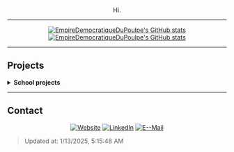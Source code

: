 <div align="center">

<p>Hi.</p>
<hr>
<p><a href="https://github.com/EmpireDemocratiqueDuPoulpe#gh-light-mode-only"><img alt="EmpireDemocratiqueDuPoulpe's GitHub stats" src="https://github-readme-stats.vercel.app/api?username=EmpireDemocratiqueDuPoulpe&amp;show_icons=true&amp;locale=en&amp;number_format=short&amp;show=prs_merged,prs_merged_percentage&amp;hide_rank=true&amp;theme=buefy#gh-light-mode-only"></a>
<a href="https://github.com/EmpireDemocratiqueDuPoulpe#gh-dark-mode-only"><img alt="EmpireDemocratiqueDuPoulpe's GitHub stats" src="https://github-readme-stats.vercel.app/api?username=EmpireDemocratiqueDuPoulpe&amp;show_icons=true&amp;locale=en&amp;number_format=short&amp;show=prs_merged,prs_merged_percentage&amp;hide_rank=true&amp;theme=material-palenight#gh-dark-mode-only"></a></p>
</div>

<hr>
<h2>Projects</h2>
<details>

<summary><b>School projects</b></summary>
<br>
Here's the list of the projects I have done during my studies.
<ul>
<li>
<b><a rel="noopener noreferrer" href="https://github.com/EmpireDemocratiqueDuPoulpe/SupRailroad">
SupRailroad
[1 ⭐ / 0 🍴]
</a>
_&gt;</b> SupRailroad is a PoC of a solution designed to be used by all of the transportation company's customers. This solution is based on blockchain technology.
</li><li>
<b><a rel="noopener noreferrer" href="https://github.com/EmpireDemocratiqueDuPoulpe/synthesis-API">
synthesis-API
[1 ⭐ / 0 🍴]
</a>
_&gt;</b> Synthesis is a website for academic institutions and their students. Students, teachers and academic management can interact on this application.
</li><li>
<b><a rel="noopener noreferrer" href="https://github.com/EmpireDemocratiqueDuPoulpe/synthesis">
synthesis
[1 ⭐ / 0 🍴]
</a>
_&gt;</b> Synthesis is a website for academic institutions and their students. Students, teachers and academic management can interact on this application.
</li><li>
<b><a rel="noopener noreferrer" href="https://github.com/EmpireDemocratiqueDuPoulpe/AtmosWeather">
AtmosWeather
[0 ⭐ / 0 🍴]
</a>
_&gt;</b> AtmosWeather is a website built with React.js that can display daily or weekly meteorological data about a city.
</li><li>
<b><a rel="noopener noreferrer" href="https://github.com/Thundervolted/GoodFork-API">
GoodFork-API
[0 ⭐ / 0 🍴]
</a>
_&gt;</b> The Good Fork is an imaginary restaurant (although the name has been used before) that wants to make its management easier. The owner can then use this interface to manage his staff, the available tables, the menus and the stock.
</li><li>
<b><a rel="noopener noreferrer" href="https://github.com/EmpireDemocratiqueDuPoulpe/AtmosWeatherAPI">
AtmosWeatherAPI
[0 ⭐ / 0 🍴]
</a>
_&gt;</b> AtmosWeather API serve as a server for the website AtmosWeather.
</li><li>
<b><a rel="noopener noreferrer" href="https://github.com/EmpireDemocratiqueDuPoulpe/GoodFork-iOS">
GoodFork-iOS
[0 ⭐ / 0 🍴]
</a>
_&gt;</b> The Good Fork is an imaginary restaurant (although the name has been used before) that wants to make its management easier. The owner can then use this interface to manage his staff, the available tables, the menus and the stock.
</li><li>
<b><a rel="noopener noreferrer" href="https://github.com/EmpireDemocratiqueDuPoulpe/Covid-Tracker">
Covid-Tracker
[0 ⭐ / 0 🍴]
</a>
_&gt;</b> Covid Tracker allows you to track the progress of the pandemic globally or by country. The statistics are regularly updated and come from the API api.covid19api.com.
</li><li>
<b><a rel="noopener noreferrer" href="https://github.com/EmpireDemocratiqueDuPoulpe/Quarks-Struggle">
Quarks-Struggle
[0 ⭐ / 0 🍴]
</a>
_&gt;</b> Quarks Struggle is a game made in approximately three weeks using Unity 2019.3.13f1.
</li><li>
<b><a rel="noopener noreferrer" href="https://github.com/EmpireDemocratiqueDuPoulpe/GoodFork-Web">
GoodFork-Web
[0 ⭐ / 0 🍴]
</a>
_&gt;</b> The Good Fork is an imaginary restaurant (although the name has been used before) that wants to make its management easier. The owner can then use this interface to manage his staff, the available tables, the menus and the stock.
</li><li>
<b><a rel="noopener noreferrer" href="https://github.com/EmpireDemocratiqueDuPoulpe/Melodie">
Melodie
[0 ⭐ / 0 🍴]
</a>
_&gt;</b> Melodie is a web site where a logged-in user can create playlists and add musics to them using a file or a link. The songs are played by the Wavesurfer API, so JavaScript is required.
</li><li>
<b><a rel="noopener noreferrer" href="https://github.com/EmpireDemocratiqueDuPoulpe/Instabus">
Instabus
[0 ⭐ / 0 🍴]
</a>
_&gt;</b> Instabus is an Android application created using Kotlin for a school project. It’s a social network like Instagram where users can search for bus stations in Barcelona and take pictures of them. Taken pictures can be seen by all users.
</li><li>
<b><a rel="noopener noreferrer" href="https://github.com/EmpireDemocratiqueDuPoulpe/Instabus-Web-Service">
Instabus-Web-Service
[0 ⭐ / 0 🍴]
</a>
_&gt;</b> This is the Instabus web service. It's necessary to run the application.
</li><li>
<b><a rel="noopener noreferrer" href="https://github.com/EmpireDemocratiqueDuPoulpe/Pollygon">
Pollygon
[2 ⭐ / 0 🍴]
</a>
_&gt;</b> Pollygon is a website for creating and responding to polls and viewing the results in graphical form. It can run without JavaScript (except for graphics) and is compatible with all major browsers today.
</li><li>
<b><a rel="noopener noreferrer" href="https://github.com/EmpireDemocratiqueDuPoulpe/Pond-Simulator-2020">
Pond-Simulator-2020
[0 ⭐ / 0 🍴]
</a>
_&gt;</b> Pond Simulator 2020 is a JAVA project I did during my second year of study at SupInfo. This program is designed to simulate, in a simplified way, a lake and the life of the ducks inside.
</li><li>
<b><a rel="noopener noreferrer" href="https://github.com/EmpireDemocratiqueDuPoulpe/Just-Do-It">
Just-Do-It
[0 ⭐ / 0 🍴]
</a>
_&gt;</b> Just Do It is a website with the task to increase our productivity by adding notes and sharing them with others.
</li>
</ul>
</details>

<hr>
<h2>Contact</h2>
<div align="center">

<p><a href="https://empiredemocratiquedupoulpe.github.io"><img alt="Website" src="https://img.shields.io/badge/Website-D66049?style=for-the-badge&amp;labelColor=55261D&amp;logoColor=D66049&amp;logo=/home/runner/work/EmpireDemocratiqueDuPoulpe/EmpireDemocratiqueDuPoulpe/assets/logos/website_logo.png"></a>
<a href="https://www.linkedin.com/in/alexicomte/"><img alt="LinkedIn" src="https://img.shields.io/badge/LinkedIn-0A66C2?style=for-the-badge&amp;labelColor=04284D&amp;logoColor=0A66C2&amp;logo=linkedin"></a>
<a href="mailto:alexislecomte.pro@protonmail.com"><img alt="E--Mail" src="https://img.shields.io/badge/E--Mail-D66049?style=for-the-badge&amp;labelColor=55261D&amp;logoColor=D66049&amp;logo=/home/runner/work/EmpireDemocratiqueDuPoulpe/EmpireDemocratiqueDuPoulpe/assets/icons/e-mail.png"></a></p>
</div>

<blockquote>
<p>Updated at: 1/13/2025, 5:15:48 AM</p>
</blockquote>
